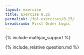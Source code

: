 ```yaml
---
layout: exercise
title: Exercise 8.25
permalink: /fol-exercises/8-25/
breadcrumb: First Order Logic
---
```


{% include mathjax_support %}

<div><i class="arrow-up loader" data-chapter="fol-exercises" data-exercise="ex_25" data-rating="0"></i></div>
{% include_relative question.md %}
